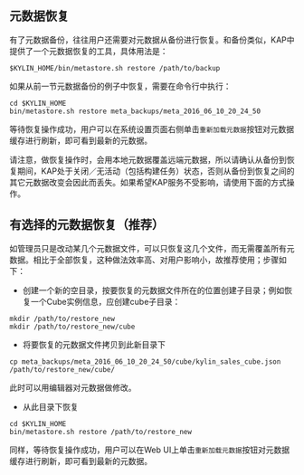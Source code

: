 ## 元数据恢复

有了元数据备份，往往用户还需要对元数据从备份进行恢复。和备份类似，KAP中提供了一个元数据恢复的工具，具体用法是：

```shell
$KYLIN_HOME/bin/metastore.sh restore /path/to/backup
```
如果从前一节元数据备份的例子中恢复，需要在命令行中执行：
```shell
cd $KYLIN_HOME
bin/metastore.sh restore meta_backups/meta_2016_06_10_20_24_50
```
等待恢复操作成功，用户可以在系统设置页面右侧单击`重新加载元数据`按钮对元数据缓存进行刷新，即可看到最新的元数据。

请注意，做恢复操作时，会用本地元数据覆盖远端元数据，所以请确认从备份到恢复期间，KAP处于关闭／无活动（包括构建任务）状态，否则从备份到恢复之间的其它元数据改变会因此而丢失。如果希望KAP服务不受影响，请使用下面的方式操作。

## 有选择的元数据恢复（推荐）

如管理员只是改动某几个元数据文件，可以只恢复这几个文件，而无需覆盖所有元数据。相比于全部恢复，这种做法效率高、对用户影响小，故推荐使用；步骤如下：

* 创建一个新的空目录，按要恢复的元数据文件所在的位置创建子目录；例如恢复一个Cube实例信息，应创建cube子目录：

```shell
mkdir /path/to/restore_new
mkdir /path/to/restore_new/cube
```

* 将要恢复的元数据文件拷贝到此新目录下

```shell
cp meta_backups/meta_2016_06_10_20_24_50/cube/kylin_sales_cube.json /path/to/restore_new/cube/
```
此时可以用编辑器对元数据做修改。

* 从此目录下恢复

```shell
cd $KYLIN_HOME
bin/metastore.sh restore /path/to/restore_new
```

同样，等待恢复操作成功，用户可以在Web UI上单击`重新加载元数据`按钮对元数据缓存进行刷新，即可看到最新的元数据。
